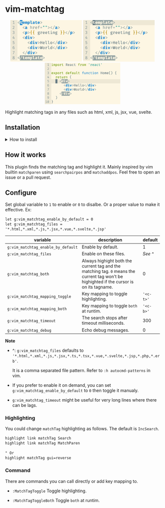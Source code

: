 # vim-matchtag

<p align="center">
<img alt="screenshot" src="https://raw.githubusercontent.com/leafOfTree/leafOfTree.github.io/master/vim_matchtag_single.png" height="135" />
<img alt="screenshot" src="https://raw.githubusercontent.com/leafOfTree/leafOfTree.github.io/master/vim_matchtag_both.png" height="135" />
<img alt="screenshot" src="https://raw.githubusercontent.com/leafOfTree/leafOfTree.github.io/master/vim_matchtag_both_react.png" height="135" />
</p>

Highlight matching tags in any files such as html, xml, js, jsx, vue, svelte.

## Installation

<details>
<summary><a>How to install</a></summary>

- [VundleVim][1]

        Plugin 'leafOfTree/vim-matchtag'

- [vim-pathogen][2]

        cd ~/.vim/bundle && \
        git clone https://github.com/leafOfTree/vim-matchtag --depth 1

- [vim-plug][3]

        Plug 'leafOfTree/vim-matchtag'

- Or manually, clone this plugin to `path/to/this_plugin`, and add it to `rtp` in vimrc

        set rtp+=path/to/this_plugin

<br />
</details>

## How it works

This plugin finds the matching tag and highlight it. Mainly inspired by vim builtin `matchparen` using `searchpairpos` and `matchaddpos`. Feel free to open an issue or a pull request.

## Configure

Set global variable to `1` to enable or `0` to disalbe. Or a proper value to make it effective. Ex:

```vim
let g:vim_matchtag_enable_by_default = 0
let g:vim_matchtag_files = '*.html,*.xml,*.js,*.jsx,*.vue,*.svelte,*.jsp'
```

| variable                           | description                                                | default   |
|------------------------------------|------------------------------------------------------------|-----------|
| `g:vim_matchtag_enable_by_default` | Enable by default.                                         | 1         |
| `g:vim_matchtag_files`             | Enable on these files.                                     | *See ^*   |
| `g:vim_matchtag_both`              | Always highight both the current tag and the matching tag. `0` means the current tag won't be highighted if the cursor is on its tagname.| 0         |
| `g:vim_matchtag_mapping_toggle`    | Key mapping to toggle highlighting.                        | `'<c-t>'` |
| `g:vim_matchtag_mapping_both`      | Key mapping to toggle `both` at runtim.                    | `'<c-b>'` |
| `g:vim_matchtag_timeout`           | The search stops after timeout milliseconds.               | 300       |
| `g:vim_matchtag_debug`             | Echo debug messages.                                       | 0         |

**Note**

- ^: `g:vim_matchtag_files` defaults to `'*.html,*.xml,*.js,*.jsx,*.ts,*.tsx,*.vue,*.svelte,*.jsp,*.php,*.erb'`.

    It is a comma separated file pattern. Refer to `:h autocmd-patterns` in vim.

- If you prefer to enable it on demand, you can set `g:vim_matchtag_enable_by_default` to `0` then toggle it manualy.

- `g:vim_matchtag_timeout` might be useful for very long lines where there can be lags.

### Highlighting

You could change `matchTag` highlighting as follows. The default is `IncSearch`.

```vim
highlight link matchTag Search
highlight link matchTag MatchParen

" Or
highlight matchTag gui=reverse
```

### Command

There are commands you can call directly or add key mapping to.

- `:MatchTagToggle` Toggle highlighting.

- `:MatchTagToggleBoth` Toggle `both` at runtim.

[1]: https://github.com/VundleVim/Vundle.vim
[2]: https://github.com/tpope/vim-pathogen
[3]: https://github.com/junegunn/vim-plug
